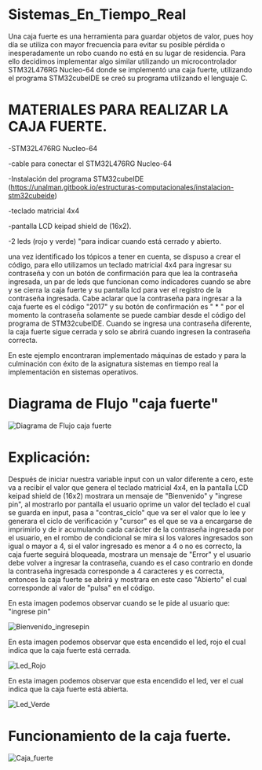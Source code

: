 # Sistemas_En_Tiempo_Real

Una caja fuerte es una herramienta para guardar objetos de valor, pues hoy día se utiliza con mayor frecuencia para evitar su posible pérdida o inesperadamente un robo cuando no está en su lugar de residencia. Para ello decidimos implementar algo similar utilizando un microcontrolador STM32L476RG Nucleo-64 donde se implementó una caja fuerte, utilizando el programa STM32cubeIDE se creó su programa utilizando el lenguaje C.

# MATERIALES PARA REALIZAR LA CAJA FUERTE.

-STM32L476RG Nucleo-64

-cable para conectar el STM32L476RG Nucleo-64

-Instalación del programa STM32cubeIDE (https://unalman.gitbook.io/estructuras-computacionales/instalacion-stm32cubeide)

-teclado matricial 4x4

-pantalla LCD keipad shield de (16x2).

-2 leds (rojo y verde) "para indicar cuando está cerrado y abierto.

una vez identificado los tópicos a tener en cuenta, se dispuso a crear el código, para ello utilizamos un teclado matricial  4x4 para ingresar su contraseña y con un botón de confirmación para que lea la contraseña ingresada, un par de leds que funcionan como indicadores cuando se abre y se cierra la caja fuerte y su pantalla lcd para ver el registro de la contraseña ingresada. Cabe aclarar que la contraseña para ingresar a la caja fuerte es el código "2017" y su botón de confirmación es " * " por el momento la contraseña solamente se puede cambiar desde el código del programa de STM32cubeIDE.
Cuando se ingresa una contraseña diferente, la caja fuerte sigue cerrada y solo se abrirá cuando ingresen la contraseña correcta.

En este ejemplo encontraran implementado máquinas de estado y para la culminación con éxito de la asignatura sistemas en tiempo real la implementación en sistemas operativos.

# Diagrama de Flujo "caja fuerte"

![Diagrama de Flujo caja fuerte](/diaframa%20de%20flujo.JPG?raw=true "Diagrama de Flujo caja fuerte")  


# Explicación:

Después de iniciar nuestra variable input con un valor diferente a cero, este va a recibir el valor que genera el teclado matricial 4x4, en la pantalla LCD keipad shield de (16x2) mostrara un mensaje de "Bienvenido" y "ingrese pin", al mostrarlo por pantalla el usuario oprime un valor del teclado el cual se guarda en input, pasa a "contras_ciclo" que va ser el valor que lo lee y generara el ciclo de verificación y "cursor" es el que se va a encargarse de imprimirlo y de ir acumulando cada carácter de la contraseña ingresada por el usuario, en el rombo de condicional se mira si los valores ingresados son igual o mayor a 4, si el valor ingresado es menor a 4 o no es correcto, la caja fuerte seguirá bloqueada, mostrara un mensaje de "Error" y el usuario debe volver a ingresar la contraseña, cuando es el caso contrario en donde la contraseña ingresada corresponde a 4 caracteres y es correcta, entonces la caja fuerte se abrirá y mostrara en este caso "Abierto" el cual corresponde al valor de "pulsa" en el código.

En esta imagen podemos observar cuando se le pide al usuario que: "ingrese pin"

![Bienvenido_ingresepin](https://github.com/fredymendezbustamante/Sistemas_En_Tiempo_Real/blob/main/Bienvenido_ingresepin.jpeg?raw=true "Optional Title") 

En esta imagen podemos observar que esta encendido el led, rojo el cual indica que la caja fuerte está cerrada.

![Led_Rojo](https://github.com/fredymendezbustamante/Sistemas_En_Tiempo_Real/blob/main/Led_Rojo.jpeg?raw=true "Optional Title")


En esta imagen podemos observar que esta encendido el led, ver el cual indica que la caja fuerte está abierta.

![Led_Verde](https://github.com/fredymendezbustamante/Sistemas_En_Tiempo_Real/blob/main/Led_Verde.jpeg?raw=true "Optional Title")


# Funcionamiento de la caja fuerte.
![Caja_fuerte](https://github.com/fredymendezbustamante/Sistemas_En_Tiempo_Real/blob/main/Caja_fuerte.gif?raw=true)



